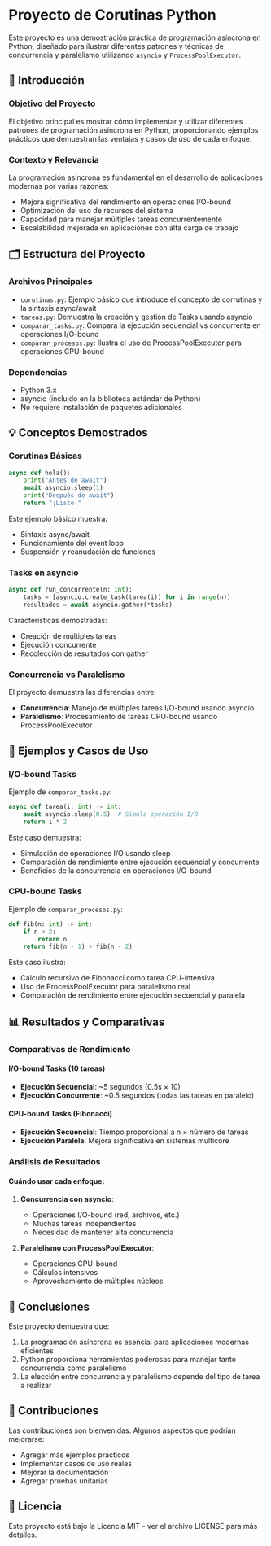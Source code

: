# Proyecto de Corutinas Python

Este proyecto es una demostración práctica de programación asíncrona en Python, diseñado para ilustrar diferentes patrones y técnicas de concurrencia y paralelismo utilizando `asyncio` y `ProcessPoolExecutor`.

## 🎯 Introducción

### Objetivo del Proyecto
El objetivo principal es mostrar cómo implementar y utilizar diferentes patrones de programación asíncrona en Python, proporcionando ejemplos prácticos que demuestran las ventajas y casos de uso de cada enfoque.

### Contexto y Relevancia
La programación asíncrona es fundamental en el desarrollo de aplicaciones modernas por varias razones:
- Mejora significativa del rendimiento en operaciones I/O-bound
- Optimización del uso de recursos del sistema
- Capacidad para manejar múltiples tareas concurrentemente
- Escalabilidad mejorada en aplicaciones con alta carga de trabajo

## 🗂️ Estructura del Proyecto

### Archivos Principales
- `corutinas.py`: Ejemplo básico que introduce el concepto de corrutinas y la sintaxis async/await
- `tareas.py`: Demuestra la creación y gestión de Tasks usando asyncio
- `comparar_tasks.py`: Compara la ejecución secuencial vs concurrente en operaciones I/O-bound
- `comparar_procesos.py`: Ilustra el uso de ProcessPoolExecutor para operaciones CPU-bound

### Dependencias
- Python 3.x
- asyncio (incluido en la biblioteca estándar de Python)
- No requiere instalación de paquetes adicionales

## 💡 Conceptos Demostrados

### Corutinas Básicas
```python
async def hola():
    print("Antes de await")
    await asyncio.sleep(1)
    print("Después de await")
    return "¡Listo!"
```
Este ejemplo básico muestra:
- Sintaxis async/await
- Funcionamiento del event loop
- Suspensión y reanudación de funciones

### Tasks en asyncio
```python
async def run_concurrente(n: int):
    tasks = [asyncio.create_task(tarea(i)) for i in range(n)]
    resultados = await asyncio.gather(*tasks)
```
Características demostradas:
- Creación de múltiples tareas
- Ejecución concurrente
- Recolección de resultados con gather

### Concurrencia vs Paralelismo
El proyecto demuestra las diferencias entre:
- **Concurrencia**: Manejo de múltiples tareas I/O-bound usando asyncio
- **Paralelismo**: Procesamiento de tareas CPU-bound usando ProcessPoolExecutor

## 🚀 Ejemplos y Casos de Uso

### I/O-bound Tasks
Ejemplo de `comparar_tasks.py`:
```python
async def tarea(i: int) -> int:
    await asyncio.sleep(0.5)  # Simula operación I/O
    return i * 2
```
Este caso demuestra:
- Simulación de operaciones I/O usando sleep
- Comparación de rendimiento entre ejecución secuencial y concurrente
- Beneficios de la concurrencia en operaciones I/O-bound

### CPU-bound Tasks
Ejemplo de `comparar_procesos.py`:
```python
def fib(n: int) -> int:
    if n < 2:
        return n
    return fib(n - 1) + fib(n - 2)
```
Este caso ilustra:
- Cálculo recursivo de Fibonacci como tarea CPU-intensiva
- Uso de ProcessPoolExecutor para paralelismo real
- Comparación de rendimiento entre ejecución secuencial y paralela

## 📊 Resultados y Comparativas

### Comparativas de Rendimiento

#### I/O-bound Tasks (10 tareas)
- **Ejecución Secuencial**: ~5 segundos (0.5s × 10)
- **Ejecución Concurrente**: ~0.5 segundos (todas las tareas en paralelo)

#### CPU-bound Tasks (Fibonacci)
- **Ejecución Secuencial**: Tiempo proporcional a n × número de tareas
- **Ejecución Paralela**: Mejora significativa en sistemas multicore

### Análisis de Resultados

#### Cuándo usar cada enfoque:

1. **Concurrencia con asyncio**:
   - Operaciones I/O-bound (red, archivos, etc.)
   - Muchas tareas independientes
   - Necesidad de mantener alta concurrencia

2. **Paralelismo con ProcessPoolExecutor**:
   - Operaciones CPU-bound
   - Cálculos intensivos
   - Aprovechamiento de múltiples núcleos

## 📝 Conclusiones

Este proyecto demuestra que:
1. La programación asíncrona es esencial para aplicaciones modernas eficientes
2. Python proporciona herramientas poderosas para manejar tanto concurrencia como paralelismo
3. La elección entre concurrencia y paralelismo depende del tipo de tarea a realizar

## 🤝 Contribuciones

Las contribuciones son bienvenidas. Algunos aspectos que podrían mejorarse:
- Agregar más ejemplos prácticos
- Implementar casos de uso reales
- Mejorar la documentación
- Agregar pruebas unitarias

## 📄 Licencia

Este proyecto está bajo la Licencia MIT - ver el archivo LICENSE para más detalles.